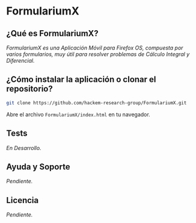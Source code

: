 # FormulariumX

## ¿Qué es FormulariumX?
*FormulariumX es una Aplicación Móvil para Firefox OS, compuesta por varios formularios, muy útil para resolver problemas de Cálculo Integral y Diferencial.*

## ¿Cómo instalar la aplicación o clonar el repositorio?

```bash
git clone https://github.com/hackem-research-group/FormulariumX.git
```

Abre el archivo `FormulariumX/index.html` en tu navegador.

## Tests

*En Desarrollo.*

## Ayuda y Soporte

*Pendiente.*

## Licencia

*Pendiente.*

